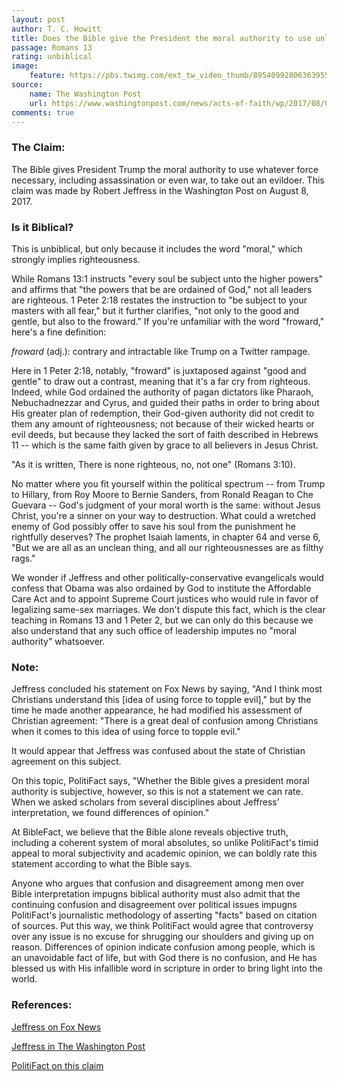 ```yaml
---
layout: post
author: T. C. Howitt
title: Does the Bible give the President the moral authority to use unlimited force?
passage: Romans 13
rating: unbiblical
image:
    feature: https://pbs.twimg.com/ext_tw_video_thumb/895409928063639552/pu/img/gSgqfCwlDzOfuO_L.jpg
source:
    name: The Washington Post
    url: https://www.washingtonpost.com/news/acts-of-faith/wp/2017/08/08/god-has-given-trump-authority-to-take-out-kim-jong-un-evangelical-adviser-says
comments: true
---
```


### The Claim:

The Bible gives President Trump the moral authority to use whatever force necessary, including assassination or even war, to take out an evildoer.  This claim was made by Robert Jeffress in the Washington Post on August 8, 2017.

### Is it Biblical?

This is unbiblical, but only because it includes the word "moral," which strongly implies righteousness.

While Romans 13:1 instructs "every soul be subject unto the higher powers" and affirms that "the powers that be are ordained of God," not all leaders are righteous.  1 Peter 2:18 restates the instruction to "be subject to your masters with all fear," but it further clarifies, "not only to the good and gentle, but also to the froward."  If you're unfamiliar with the word "froward," here's a fine definition:

*froward* (adj.): contrary and intractable like Trump on a Twitter rampage.

Here in 1 Peter 2:18, notably, "froward" is juxtaposed against "good and gentle" to draw out a contrast, meaning that it's a far cry from righteous.  Indeed, while God ordained the authority of pagan dictators like Pharaoh, Nebuchadnezzar and Cyrus, and guided their paths in order to bring about His greater plan of redemption, their God-given authority did not credit to them any amount of righteousness; not because of their wicked hearts or evil deeds, but because they lacked the sort of faith described in Hebrews 11 -- which is the same faith given by grace to all believers in Jesus Christ.

"As it is written, There is none righteous, no, not one" (Romans 3:10).

No matter where you fit yourself within the political spectrum -- from Trump to Hillary, from Roy Moore to Bernie Sanders, from Ronald Reagan to Che Guevara -- God's judgment of your moral worth is the same: without Jesus Christ, you're a sinner on your way to destruction.  What could a wretched enemy of God possibly offer to save his soul from the punishment he rightfully deserves?  The prophet Isaiah laments, in chapter 64 and verse 6, "But we are all as an unclean thing, and all our righteousnesses are as filthy rags."

We wonder if Jeffress and other politically-conservative evangelicals would confess that Obama was also ordained by God to institute the Affordable Care Act and to appoint Supreme Court justices who would rule in favor of legalizing same-sex marriages.  We don't dispute this fact, which is the clear teaching in Romans 13 and 1 Peter 2, but we can only do this because we also understand that any such office of leadership imputes no "moral authority" whatsoever.

### Note:

Jeffress concluded his statement on Fox News by saying, "And I think most Christians understand this [idea of using force to topple evil]," but by the time he made another appearance, he had modified his assessment of Christian agreement: "There is a great deal of confusion among Christians when it comes to this idea of using force to topple evil."

It would appear that Jeffress was confused about the state of Christian agreement on this subject.

On this topic, PolitiFact says, "Whether the Bible gives a president moral authority is subjective, however, so this is not a statement we can rate.  When we asked scholars from several disciplines about Jeffress’ interpretation, we found differences of opinion."

At BibleFact, we believe that the Bible alone reveals objective truth, including a coherent system of moral absolutes, so unlike PolitiFact's timid appeal to moral subjectivity and academic opinion, we can boldly rate this statement according to what the Bible says.

Anyone who argues that confusion and disagreement among men over Bible interpretation impugns biblical authority must also admit that the continuing confusion and disagreement over political issues impugns PolitiFact's journalistic methodology of asserting "facts" based on citation of sources.  Put this way, we think PolitiFact would agree that controversy over any issue is no excuse for shrugging our shoulders and giving up on reason.  Differences of opinion indicate confusion among people, which is an unavoidable fact of life, but with God there is no confusion, and He has blessed us with His infallible word in scripture in order to bring light into the world.

### References:

[Jeffress on Fox News](http://insider.foxnews.com/2017/08/09/north-korea-guam-threat-donald-trump-bible-jeffress-kill-kim-jong-un)

[Jeffress in The Washington Post](https://www.washingtonpost.com/news/acts-of-faith/wp/2017/08/08/god-has-given-trump-authority-to-take-out-kim-jong-un-evangelical-adviser-says)

[PolitiFact on this claim](http://www.politifact.com/punditfact/article/2017/aug/11/does-bible-give-trump-moral-authority-kill-kim-jon/)
